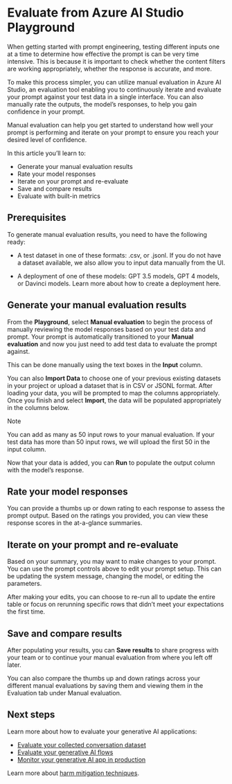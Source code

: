 # Evaluate from Azure AI Studio Playground 

When getting started with prompt engineering, testing different inputs one at a time to determine how effective the prompt is can be very time intensive. This is because it is important to check whether the content filters are working appropriately, whether the response is accurate, and more. 

To make this process simpler, you can utilize manual evaluation in Azure AI Studio, an evaluation tool enabling you to continuously iterate and evaluate your prompt against your test data in a single interface. You can also manually rate the outputs, the model’s responses, to help you gain confidence in your prompt.  

Manual evaluation can help you get started to understand how well your prompt is performing and iterate on your prompt to ensure you reach your desired level of confidence. 

In this article you’ll learn to: 
* Generate your manual evaluation results 
* Rate your model responses 
* Iterate on your prompt and re-evaluate 
* Save and compare results 
* Evaluate with built-in metrics 

## Prerequisites 

To generate manual evaluation results, you need to have the following ready: 

* A test dataset in one of these formats: .csv, or .jsonl. If you do not have a dataset available, we also allow you to input data manually from the UI.   

* A deployment of one of these models: GPT 3.5 models, GPT 4 models, or Davinci models. Learn more about how to create a deployment here.   

## Generate your manual evaluation results 

From the **Playground**, select **Manual evaluation** to begin the process of manually reviewing the model responses based on your test data and prompt. Your prompt is automatically transitioned to your **Manual evaluation** and now you just need to add test data to evaluate the prompt against.  

This can be done manually using the text boxes in the **Input** column. 

You can also **Import Data** to choose one of your previous existing datasets in your project or upload a dataset that is in CSV or JSONL format. After loading your data, you will be prompted to map the columns appropriately. Once you finish and select **Import**, the data will be populated appropriately in the columns below.  

> [!NOTE]
> You can add as many as 50 input rows to your manual evaluation. If your test data has more than 50 input rows, we will upload the first 50 in the input column. 
> 

Now that your data is added, you can **Run** to populate the output column with the model’s response. 

## Rate your model responses 

You can provide a thumbs up or down rating to each response to assess the prompt output. Based on the ratings you provided, you can view these response scores in the at-a-glance summaries.  

## Iterate on your prompt and re-evaluate 

Based on your summary, you may want to make changes to your prompt. You can use the prompt controls above to edit your prompt setup. This can be updating the system message, changing the model, or editing the parameters. 

After making your edits, you can choose to re-run all to update the entire table or focus on rerunning specific rows that didn’t meet your expectations the first time.  

## Save and compare results 

After populating your results, you can **Save results** to share progress with your team or to continue your manual evaluation from where you left off later.  

You can also compare the thumbs up and down ratings across your different manual evaluations by saving them and viewing them in the Evaluation tab under Manual evaluation. 

## Next steps

Learn more about how to evaluate your generative AI applications:
+ [Evaluate your collected conversation dataset](aka.ms/evaluatedata)
+ [Evaluate your generative AI flows](aka.ms/evaluateflows)
+ [Monitor your generative AI app in production](aka.ms/azureaistudiomonitoring)

Learn more about [harm mitigation techniques](aka.ms/azureaistudioharmsmitigations).